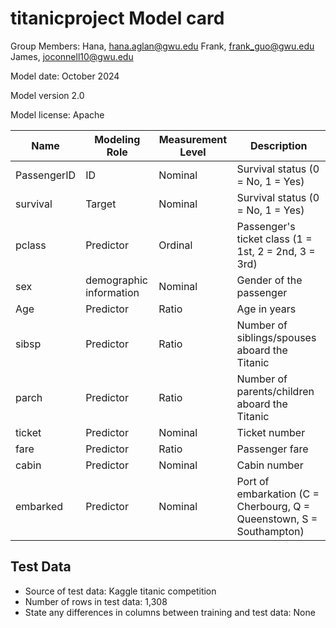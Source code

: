# titanicproject Model card 
Group Members:
Hana, hana.aglan@gwu.edu
Frank, frank_guo@gwu.edu
James, joconnell10@gwu.edu

Model date: October 2024

Model version 2.0

Model license: Apache

| **Name**     | **Modeling Role** | **Measurement Level** | **Description**                                             |
|--------------|-------------------|-----------------------|-------------------------------------------------------------|
| PassengerID  | ID                 | Nominal               | Survival status (0 = No, 1 = Yes)                           |
| survival     | Target             | Nominal               | Survival status (0 = No, 1 = Yes)                           |
| pclass       | Predictor          | Ordinal               | Passenger's ticket class (1 = 1st, 2 = 2nd, 3 = 3rd)        |
| sex          | demographic information          | Nominal               | Gender of the passenger                       |
| Age          | Predictor          | Ratio                 | Age in years                                                |
| sibsp        | Predictor          | Ratio                 | Number of siblings/spouses aboard the Titanic               |
| parch        | Predictor          | Ratio                 | Number of parents/children aboard the Titanic               |
| ticket       | Predictor          | Nominal               | Ticket number                                               |
| fare         | Predictor          | Ratio                 | Passenger fare                                              |
| cabin        | Predictor          | Nominal               | Cabin number                                                |
| embarked     | Predictor          | Nominal               | Port of embarkation (C = Cherbourg, Q = Queenstown, S = Southampton) |




## Test Data
- Source of test data: Kaggle titanic competition 
- Number of rows in test data: 1,308
- State any differences in columns between training and test data: None
